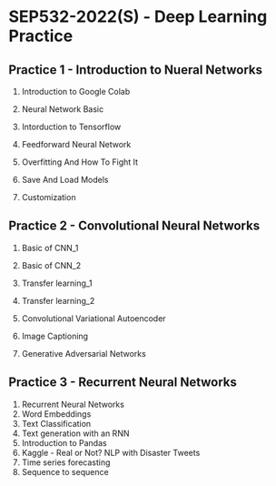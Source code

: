 # SEP532-2022(S) - Deep Learning Practice

## Practice 1 - Introduction to Nueral Networks

1. Introduction to Google Colab

2. Neural Network Basic

3. Intorduction to Tensorflow

4. Feedforward Neural Network

5. Overfitting And How To Fight It

6. Save And Load Models

7. Customization

## Practice 2 - Convolutional Neural Networks

1. Basic of CNN_1

2. Basic of CNN_2

3. Transfer learning_1

4. Transfer learning_2

5. Convolutional Variational Autoencoder

6. Image Captioning

7. Generative Adversarial Networks

## Practice 3 - Recurrent Neural Networks
1. Recurrent Neural Networks
2. Word Embeddings
3. Text Classification
4. Text generation with an RNN
5. Introduction to Pandas
6. Kaggle - Real or Not? NLP with Disaster Tweets
7. Time series forecasting
8. Sequence to sequence
